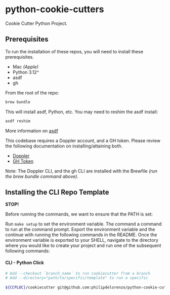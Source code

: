 # python-cookie-cutters

Cookie Cutter Python Project.

## Prerequisites

To run the installation of these repos, you will need to install these prerequisites.

- Mac _(Apple)_
- Python 3.12^
- asdf
- gh

From the root of the repo:

```bash
brew bundle
```

This will install asdf, Python, etc. You may need to reshim the asdf install:

```bash
asdf reshim
```

More information on [asdf](https://asdf-vm.com/)

This codebase requires a Doppler account, and a GH token. Please review the following documentation on installing/attaining both.

- [Doppler](https://dashboard.doppler.com/register)
- [GH Token](https://docs.github.com/en/authentication/keeping-your-account-and-data-secure/managing-your-personal-access-tokens)

Note: The Doppler CLI, and the gh CLI are installed with the Brewfile _(run the brew bundle command above)_.

## Installing the CLI Repo Template

**STOP!**

Before running the commands, we want to ensure that the PATH is set:

Run `make setup` to set the environment variable. The command a command to run
at the command prompt. Export the environment variable and the continue with running
the following commands in the README. Once the environment variable is exported to
your SHELL, navigate to the directory where you would like to create your
project and run one of the subsequent following commands:

#### CLI - Python Click

```bash
# Add --checkout `branch_name` to run cookiecutter from a branch
# Add --directory="path/to/specific/template" to run a specific
 
${CCPLOC}/cookiecutter git@github.com:philipdelorenzo/python-cookie-cutters.git --directory="click" --checkout=init
```
